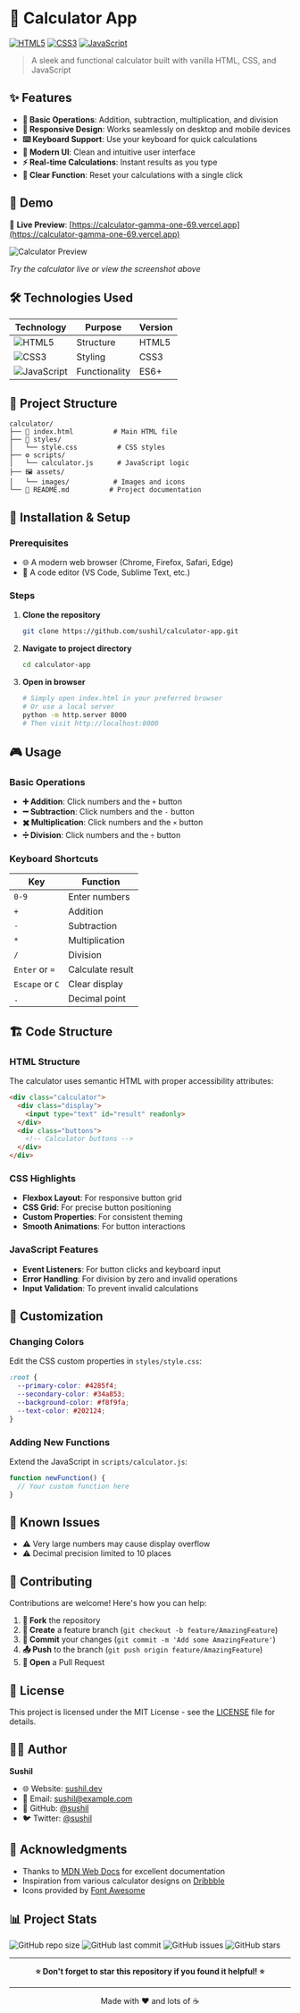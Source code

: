 # 🧮 Calculator App

[![HTML5](https://img.shields.io/badge/HTML5-E34F26?style=for-the-badge&logo=html5&logoColor=white)](https://developer.mozilla.org/en-US/docs/Web/HTML)
[![CSS3](https://img.shields.io/badge/CSS3-1572B6?style=for-the-badge&logo=css3&logoColor=white)](https://developer.mozilla.org/en-US/docs/Web/CSS)
[![JavaScript](https://img.shields.io/badge/JavaScript-F7DF1E?style=for-the-badge&logo=javascript&logoColor=black)](https://developer.mozilla.org/en-US/docs/Web/JavaScript)

> A sleek and functional calculator built with vanilla HTML, CSS, and JavaScript

## ✨ Features

- **🔢 Basic Operations**: Addition, subtraction, multiplication, and division
- **📱 Responsive Design**: Works seamlessly on desktop and mobile devices
- **⌨️ Keyboard Support**: Use your keyboard for quick calculations
- **🎨 Modern UI**: Clean and intuitive user interface
- **⚡ Real-time Calculations**: Instant results as you type
- **🧹 Clear Function**: Reset your calculations with a single click

## 🚀 Demo

🔗 **Live Preview**: [https://calculator-gamma-one-69.vercel.app](https://calculator-gamma-one-69.vercel.app)

![Calculator Preview](https://via.placeholder.com/600x400/4285f4/ffffff?text=Calculator+Preview)

*Try the calculator live or view the screenshot above*

## 🛠️ Technologies Used

| Technology | Purpose | Version |
|------------|---------|---------|
| ![HTML5](https://img.shields.io/badge/-HTML5-E34F26?style=flat-square&logo=html5&logoColor=white) | Structure | HTML5 |
| ![CSS3](https://img.shields.io/badge/-CSS3-1572B6?style=flat-square&logo=css3&logoColor=white) | Styling | CSS3 |
| ![JavaScript](https://img.shields.io/badge/-JavaScript-F7DF1E?style=flat-square&logo=javascript&logoColor=black) | Functionality | ES6+ |

## 📁 Project Structure

```
calculator/
├── 📄 index.html          # Main HTML file
├── 🎨 styles/
│   └── style.css          # CSS styles
├── ⚙️ scripts/
│   └── calculator.js      # JavaScript logic
├── 🖼️ assets/
│   └── images/           # Images and icons
└── 📖 README.md          # Project documentation
```

## 🔧 Installation & Setup

### Prerequisites
- 🌐 A modern web browser (Chrome, Firefox, Safari, Edge)
- 📝 A code editor (VS Code, Sublime Text, etc.)

### Steps

1. **Clone the repository**
   ```bash
   git clone https://github.com/sushil/calculator-app.git
   ```

2. **Navigate to project directory**
   ```bash
   cd calculator-app
   ```

3. **Open in browser**
   ```bash
   # Simply open index.html in your preferred browser
   # Or use a local server
   python -m http.server 8000
   # Then visit http://localhost:8000
   ```

## 🎮 Usage

### Basic Operations
- **➕ Addition**: Click numbers and the `+` button
- **➖ Subtraction**: Click numbers and the `-` button
- **✖️ Multiplication**: Click numbers and the `×` button
- **➗ Division**: Click numbers and the `÷` button

### Keyboard Shortcuts
| Key | Function |
|-----|----------|
| `0-9` | Enter numbers |
| `+` | Addition |
| `-` | Subtraction |
| `*` | Multiplication |
| `/` | Division |
| `Enter` or `=` | Calculate result |
| `Escape` or `C` | Clear display |
| `.` | Decimal point |

## 🏗️ Code Structure

### HTML Structure
The calculator uses semantic HTML with proper accessibility attributes:

```html
<div class="calculator">
  <div class="display">
    <input type="text" id="result" readonly>
  </div>
  <div class="buttons">
    <!-- Calculator buttons -->
  </div>
</div>
```

### CSS Highlights
- **Flexbox Layout**: For responsive button grid
- **CSS Grid**: For precise button positioning
- **Custom Properties**: For consistent theming
- **Smooth Animations**: For button interactions

### JavaScript Features
- **Event Listeners**: For button clicks and keyboard input
- **Error Handling**: For division by zero and invalid operations
- **Input Validation**: To prevent invalid calculations

## 🎨 Customization

### Changing Colors
Edit the CSS custom properties in `styles/style.css`:

```css
:root {
  --primary-color: #4285f4;
  --secondary-color: #34a853;
  --background-color: #f8f9fa;
  --text-color: #202124;
}
```

### Adding New Functions
Extend the JavaScript in `scripts/calculator.js`:

```javascript
function newFunction() {
  // Your custom function here
}
```

## 🐛 Known Issues

- ⚠️ Very large numbers may cause display overflow
- ⚠️ Decimal precision limited to 10 places

## 🤝 Contributing

Contributions are welcome! Here's how you can help:

1. **🍴 Fork** the repository
2. **🌿 Create** a feature branch (`git checkout -b feature/AmazingFeature`)
3. **💾 Commit** your changes (`git commit -m 'Add some AmazingFeature'`)
4. **📤 Push** to the branch (`git push origin feature/AmazingFeature`)
5. **🔄 Open** a Pull Request

## 📝 License

This project is licensed under the MIT License - see the [LICENSE](LICENSE) file for details.

## 👨‍💻 Author

**Sushil**
- 🌐 Website: [sushil.dev](https://sushil.dev)
- 📧 Email: sushil@example.com
- 🐙 GitHub: [@sushil](https://github.com/sushil)
- 🐦 Twitter: [@sushil](https://twitter.com/sushil)

## 🙏 Acknowledgments

- Thanks to [MDN Web Docs](https://developer.mozilla.org/) for excellent documentation
- Inspiration from various calculator designs on [Dribbble](https://dribbble.com/)
- Icons provided by [Font Awesome](https://fontawesome.com/)

## 📊 Project Stats

![GitHub repo size](https://img.shields.io/github/repo-size/sushil/calculator-app)
![GitHub last commit](https://img.shields.io/github/last-commit/sushil/calculator-app)
![GitHub issues](https://img.shields.io/github/issues/sushil/calculator-app)
![GitHub stars](https://img.shields.io/github/stars/sushil/calculator-app)

---

<div align="center">
  <strong>⭐ Don't forget to star this repository if you found it helpful! ⭐</strong>
</div>

---

<div align="center">
  Made with ❤️ and lots of ☕
</div>
